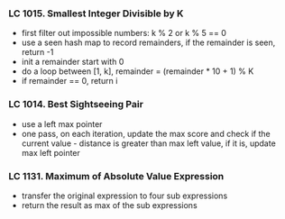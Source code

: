 ### LC 1015. Smallest Integer Divisible by K
* first filter out impossible numbers: k % 2 or k % 5 == 0
* use a seen hash map to record remainders, if the remainder is seen, return -1
* init a remainder start with 0
* do a loop between [1, k], remainder = (remainder * 10 + 1) % K
* if remainder == 0, return i


### LC 1014. Best Sightseeing Pair
* use a left max pointer
* one pass, on each iteration, update the max score and check if the current value - distance is greater than max left value, if it is, update max left pointer
  
### LC 1131. Maximum of Absolute Value Expression
* transfer the original expression to four sub expressions
* return the result as max of the sub expressions